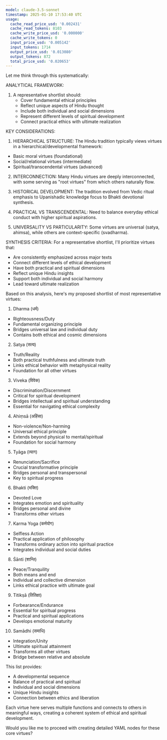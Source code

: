 ```yaml
---
model: claude-3.5-sonnet
timestamp: 2025-01-10 17:53:40 UTC
usage:
  cache_read_price_usd: '0.002431'
  cache_read_tokens: 8103
  cache_write_price_usd: '0.000000'
  cache_write_tokens: 0
  input_price_usd: '0.005142'
  input_tokens: 1714
  output_price_usd: '0.013080'
  output_tokens: 872
  total_price_usd: '0.020653'
---
```


Let me think through this systematically:

ANALYTICAL FRAMEWORK:
1. A representative shortlist should:
   - Cover fundamental ethical principles
   - Reflect unique aspects of Hindu thought
   - Include both individual and social dimensions
   - Represent different levels of spiritual development
   - Connect practical ethics with ultimate realization

KEY CONSIDERATIONS:

1. HIERARCHICAL STRUCTURE:
The Hindu tradition typically views virtues in a hierarchical/developmental framework:
- Basic moral virtues (foundational)
- Social/relational virtues (intermediate)
- Spiritual/transcendental virtues (advanced)

2. INTERCONNECTION:
Many Hindu virtues are deeply interconnected, with some serving as "root virtues" from which others naturally flow.

3. HISTORICAL DEVELOPMENT:
The tradition evolved from Vedic ritual emphasis to Upanishadic knowledge focus to Bhakti devotional synthesis.

4. PRACTICAL VS TRANSCENDENTAL:
Need to balance everyday ethical conduct with higher spiritual aspirations.

5. UNIVERSALITY VS PARTICULARITY:
Some virtues are universal (satya, ahimsa), while others are context-specific (svadharma).

SYNTHESIS CRITERIA:
For a representative shortlist, I'll prioritize virtues that:
- Are consistently emphasized across major texts
- Connect different levels of ethical development
- Have both practical and spiritual dimensions
- Reflect unique Hindu insights
- Support both individual and social harmony
- Lead toward ultimate realization

Based on this analysis, here's my proposed shortlist of most representative virtues:

1. Dharma (धर्म)
- Righteousness/Duty
- Fundamental organizing principle
- Bridges universal law and individual duty
- Contains both ethical and cosmic dimensions

2. Satya (सत्य)
- Truth/Reality
- Both practical truthfulness and ultimate truth
- Links ethical behavior with metaphysical reality
- Foundation for all other virtues

3. Viveka (विवेक)
- Discrimination/Discernment
- Critical for spiritual development
- Bridges intellectual and spiritual understanding
- Essential for navigating ethical complexity

4. Ahiṃsā (अहिंसा)
- Non-violence/Non-harming
- Universal ethical principle
- Extends beyond physical to mental/spiritual
- Foundation for social harmony

5. Tyāga (त्याग)
- Renunciation/Sacrifice
- Crucial transformative principle
- Bridges personal and transpersonal
- Key to spiritual progress

6. Bhakti (भक्ति)
- Devoted Love
- Integrates emotion and spirituality
- Bridges personal and divine
- Transforms other virtues

7. Karma Yoga (कर्मयोग)
- Selfless Action
- Practical application of philosophy
- Transforms ordinary action into spiritual practice
- Integrates individual and social duties

8. Śānti (शान्ति)
- Peace/Tranquility
- Both means and end
- Individual and collective dimension
- Links ethical practice with ultimate goal

9. Titikṣā (तितिक्षा)
- Forbearance/Endurance
- Essential for spiritual progress
- Practical and spiritual applications
- Develops emotional maturity

10. Samādhi (समाधि)
- Integration/Unity
- Ultimate spiritual attainment
- Transforms all other virtues
- Bridge between relative and absolute

This list provides:
- A developmental sequence
- Balance of practical and spiritual
- Individual and social dimensions
- Unique Hindu insights
- Connection between ethics and liberation

Each virtue here serves multiple functions and connects to others in meaningful ways, creating a coherent system of ethical and spiritual development.

Would you like me to proceed with creating detailed YAML nodes for these core virtues?